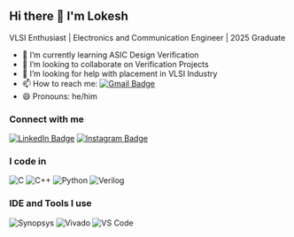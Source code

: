 ## Hi there 👋 I'm Lokesh

VLSI Enthusiast | Electronics and Communication Engineer | 2025 Graduate

- 🌱 I’m currently learning ASIC Design Verification
- 👯 I’m looking to collaborate on Verification Projects
- 🤔 I’m looking for help with placement in VLSI Industry
- 📫 How to reach me:
 [![Gmail Badge](https://img.shields.io/badge/Gmail-D14836?style=for-the-badge&logo=gmail&logoColor=white)](mailto:mr.lokesh6123@gmail.com)
- 😄 Pronouns: he/him

### Connect with me
[![LinkedIn Badge](https://img.shields.io/badge/LinkedIn-0077B5?style=for-the-badge&logo=linkedin&logoColor=white)](https://www.linkedin.com/in/lokesh-thiyagarajan6123) [![Instagram Badge](https://img.shields.io/badge/Instagram-E4405F?style=for-the-badge&logo=instagram&logoColor=white)](https://www.instagram.com/_lokism_/)

### I code in 
![C](https://img.shields.io/badge/C-00599C?style=for-the-badge&logoColor=white)
![C++](https://img.shields.io/badge/C++-00599C?style=for-the-badge&logoColor=white)
![Python](https://img.shields.io/badge/Python-3776AB?style=for-the-badge&logo=python&logoColor=white)
![Verilog](https://img.shields.io/badge/Verilog-000000?style=for-the-badge)

### IDE and Tools I use
![Synopsys](https://img.shields.io/badge/Synopsys-542C85?style=for-the-badge)
![Vivado](https://img.shields.io/badge/Vivado-FFB500?style=for-the-badge)
![VS Code](https://img.shields.io/badge/VSCode-007ACC?style=for-the-badge&logo=visual-studio-code&logoColor=white)
